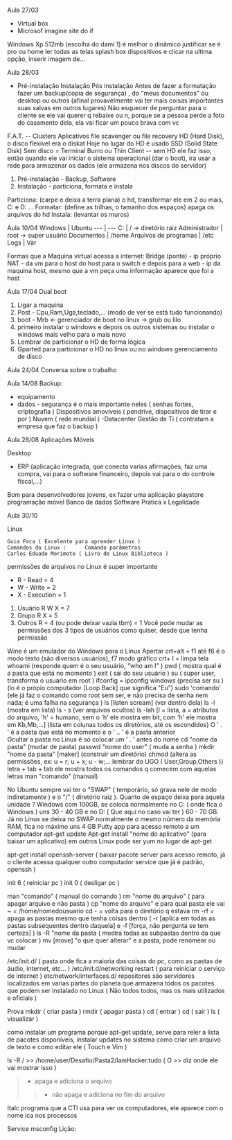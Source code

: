 Aula 27/03

- Virtual box 
- Microsof imagine site do if

Windows Xp 512mb (escolha do dami 1)
é melhor o dinâmico 
justificar se é pro ou home 
ler todas as telas 
splash box 
dispositivos e clicar na ultima opção, inserir imagem de...




Aula 28/03
- Pré-instalação   Instalação     Pós instalação
Antes de fazer a formatação fazer um backup(copia de segurança) , do "meus documentos" ou desktop ou outros (afinal provavelmente vai ter mais coisas importantes suas salvas em outros lugares)
Não esquecer de perguntar para o cliente se ele vai querer q rebaixe ou n,
porque se a pessoa perde a foto do casamento dela, ela vai ficar um pouco brava com vc

F.A.T. --  Clusters
Aplicativos file scavenger ou file recovery 
HD (Hard Disk), o disco flexível era o diskat
Hoje no lugar do HD é usado SSD (Solid State Disk)
Sem disco = Terminal Burro  ou Thin Client -- sem HD ele faz isso, então quando ele vai iniciar o sistema operacional (dar o boot), ira usar a rede para armazenar os dados (ele armazena nos discos do servidor)

1. Pré-instalação - Backup, Software
2. Instalação - particiona, formata e instala

Particiona: (carpe e deixa a terra plana) o hd, transformar ele em 2 ou mais, C: e D: ...
Formatar: (define as trilhas, o tamanho dos espaços) apaga os arquivos do hd
Instala: (levantar os muros)


Aula 10/04
Windows | Ubuntu
--- | ---
C: | / ->  diretório raiz
Administrador | root  -> super usuário
Documentos | /home
Arquivos de programas | /etc
Logs | Var



Formas que a Maquina virtual acessa a internet:
  Bridge (ponte) - ip próprio 
  NAT -  da vm para o host do host para o switch e depois para a web - ip da maquina host, mesmo que a vm peça uma informação aparece que foi a host 

Aula 17/04
Dual boot 
1. Ligar a maquina
2. Post - Cpu,Ram,Uga,teclado,... (modo de ver se está tudo funcionando)
3. boot -  Mrb <- gerenciador de boot no linux -> grub ou lilo
4. primeiro instalar o windows e depois os outros sistemas ou instalar o windows mais velho para o mais novo
5. Lembrar de particionar o HD de forma lógica
6. Gparted para particionar o HD no linux ou no windows gerenciamento de disco 
 

Aula 24/04
 Conversa sobre o trabalho




Aula 14/08
Backup:
- equipamento
- dados
          - segurança é o mais importante neles  ( senhas fortes, criptografia )
Dispositivos amovíveis ( pendrive, dispositivos de tirar e por )
Nuvem ( rede mundial )
   -Datacenter
Gestão de Ti ( contratam a empresa que faz o backup )

Aula 28/08
                                                                Aplicações 
Móveis

Desktop
- ERP (aplicação integrada, que conecta varias afirmações; faz uma compra, vai para o software financeiro, depois vai para o do controle fiscal,...)

Bom para desenvolvedores jovens, ex  fazer uma aplicação playstore
programação móvel 
Banco de dados
                                                                 Software
                                                         Pratica x Legalidade

Aula 30/10
 
Linux 

	Guia Foca ( Excelente para aprender Linux )
	Comandos do Linux :      Comando parâmetros
	Carlos Eduado Morimoto ( Livro de Linux Biblioteca )
	
permissões de arquivos no Linux é super importante
- R - Read = 4
- W - Write = 2
- X - Execution = 1
1. Usuário R W X = 7
2. Grupo   R      X  = 5
3. Outros  R           = 4  (ou pode deixar vazia tbm)    = 1 
  Você pode mudar as permissões dos 3 tipos de usuários como quiser, desde que tenha permissão

Wine é um emulador do Windows para o Linux
Apertar crt+alt + f1 até f6 é o modo texto (são diversos usuários), f7 modo gráfico 
crt+ l = limpa tela
whoami (responde quem é o seu usuário, "who am I" )
pwd ( mostra qual é a pasta que está no momento )
exit ( sai do seu usuário  ) 
su ( super user, transforma o usuario em root )
ifconfig = ipconfig windows (precisa ser su ) (lo é o própio computador [Loop Back] que significa "Eu")
sudo 'comando' (ele já faz o comando como root sem ser, e não precisa de senha nem nada; é uma falha na segurança )
ls   [listen scream] (ver dentro dela) 
ls -l (mostra em lista)
ls - s (ver arquivos ocultos)
ls -lah [l = lista, a = atributos do arquivo, 'h' = humano, sem o 'h' ele mostra em bit, com 'h' ele mostra em Kb,Mb,...] (lista em colunas todos os diretórios, até os escondidos)
O ' . ' é a pasta que está no momento e o ' .. ' é a pasta anterior  
Ocultar a pasta no Linux é só colocar um ' . ' antes do nome 
cd "nome da pasta" (mudar de pasta)
passwd "nome do user" ( muda a senha )
mkdir "nome da pasta" [maker] (construir um diretório)
chmod (altera as permissões, ex: u = r;
                                                       u + x;
                                                       u - w;... 
lembrar do UGO ( User,Group,Others ))
letra + tab + tab ele mostra todos os comandos q comecem com aquelas letras
man  "comando" (manual)


No Ubuntu sempre vai ter o "SWAP" ( temporário, só  grava nele de modo indiretamente ) e o "/" ( diretório raiz ).
Quanto de espaço deixa para aquela unidade ? Windows com 100GB, se coloca normalmente no C: ( onde fica o Windows ) uns 30 - 40 GB e no D: ( Que aqui no caso vai ter ) 60 - 70 GB. Já no Linux se deixa no SWAP normalmente o mesmo número da memória RAM, fica no máximo uns 4 GB
Putty app para acesso remoto a um computador
apt-get update
Apt-get install "nome do aplicativo" (para baixar um aplicativo) em outros Linux pode ser yum no lugar de apt-get

apt-get install openssh-server ( baixar pacote server para acesso remoto, já o cliente acessa qualquer outro computador service que já é padrão, openssh )

init 6 ( reiniciar pc )
init 0 ( desligar pc )

man "comando" ( manual do comando )
rm "nome do arquivo" ( para apagar arquivo e não pasta )
cp "nome do arquivo" e para qual pasta ele vai 
~  =  /home/nomedousuario 
cd - = volta para o diretório q estava
rm -rf = apaga as pastas mesmo que tenha coisas dentro ( -r [aplica em todas as pastas subsequentes dentro daquela] e -f [força, não pergunta se tem certeza] ) 
ls -R  "nome da pasta ( mostra todas as subpastas dentro da que vc colocar )
mv [move] "o que quer alterar" e a pasta, pode renomear ou mudar 

/etc/init.d/ ( pasta onde fica a maioria das coisas do pc, como as pastas de áudio, internet, etc... )
/etc/init.d/networking restart ( para reiniciar o serviço de internet ) 
etc/network/interfaces.d/
repositores são servidores localizados em varias partes do planeta que armazena todos os pacotes que podem ser instalado no Linux ( Não todos todos, mas os mais utilizados e oficiais )



Prova 
mkdir  ( criar pasta )
rmdir  ( apagar pasta )
cd ( entrar )
cd ( sair )
ls  ( visualizar )

como instalar um programa
porque apt-get update, serve para reler a lista de pacotes disponíveis, instalar updates no sistema 
como criar um arquivo de texto e como editar ele ( Touch e Vim )


ls -R / >> /home/user/Desafio/Pasta2/IamHacker.tudo
( O >> diz onde ele vai mostrar isso )
> - apaga e adiciona o arquivo
>> - não apaga e adiciona no fim do arquivo

Italc programa que a CTI usa para ver os computadores, ele aparece com o nome ica nos processos 

Service msconfig
Lição:
